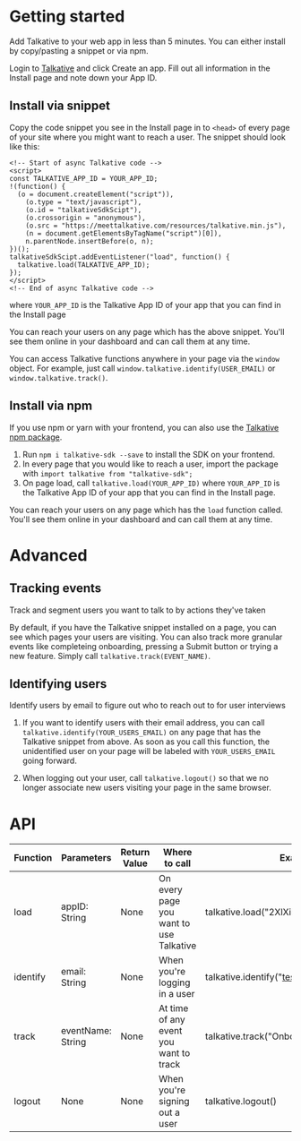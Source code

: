 # Getting started

Add Talkative to your web app in less than 5 minutes. You can either install by copy/pasting a snippet or via npm.

Login to [Talkative](https://meettalkative.com) and click Create an app.  Fill out all information in the Install page and note down your App ID.

## Install via snippet

Copy the code snippet you see in the Install page in to `<head>` of every page of your site where you might want to reach a user. The snippet should look like this:

```
<!-- Start of async Talkative code -->
<script>
const TALKATIVE_APP_ID = YOUR_APP_ID;
!(function() {
  (o = document.createElement("script")),
    (o.type = "text/javascript"),
    (o.id = "talkativeSdkScipt"),
    (o.crossorigin = "anonymous"),
    (o.src = "https://meettalkative.com/resources/talkative.min.js"),
    (n = document.getElementsByTagName("script")[0]),
    n.parentNode.insertBefore(o, n);
})();
talkativeSdkScipt.addEventListener("load", function() {
  talkative.load(TALKATIVE_APP_ID);
});
</script>
<!-- End of async Talkative code -->
```
where `YOUR_APP_ID` is the Talkative App ID of your app that you can find in the Install page

You can reach your users on any page which has the above snippet. You'll see them online in your dashboard and can call them at any time. 

You can access Talkative functions anywhere in your page via the `window` object. For example, just call `window.talkative.identify(USER_EMAIL)` or `window.talkative.track()`.

## Install via npm

If you use npm or yarn with your frontend, you can also use the [Talkative npm package](https://www.npmjs.com/package/talkative-sdk).

1. Run `npm i talkative-sdk --save` to install the SDK on your frontend.
2. In every page that you would like to reach a user, import the package with `import talkative from "talkative-sdk";`
3. On page load, call `talkative.load(YOUR_APP_ID)` where `YOUR_APP_ID` is the Talkative App ID of your app that you can find in the Install page. 

You can reach your users on any page which has the `load` function called. You'll see them online in your dashboard and can call them at any time.

# Advanced

## Tracking events
Track and segment users you want to talk to by actions they've taken

By default, if you have the Talkative snippet installed on a page, you can see which pages your users are visiting. You can also track more granular events like completeing onboarding, pressing a Submit button or trying a new feature. Simply call `talkative.track(EVENT_NAME)`.

## Identifying users
Identify users by email to figure out who to reach out to for user interviews

1. If you want to identify users with their email address, you can call `talkative.identify(YOUR_USERS_EMAIL)` on any page that has the Talkative snippet from above. As soon as you call this function, the unidentified user on your page will be labeled with `YOUR_USERS_EMAIL` going forward. 

2. When logging out your user, call `talkative.logout()` so that we no longer associate new users visiting your page in the same browser.

# API

| Function | Parameters        | Return Value | Where to call                           | Example                                      |
|----------|-------------------|--------------|-----------------------------------------|----------------------------------------------|
| load     | appID: String     | None         | On every page you want to use Talkative | talkative.load("2XlXiopHy")                  |
| identify | email: String     | None         | When you're logging in a user           | talkative.identify("test@meettalkative.com") |
| track    | eventName: String | None         | At time of any event you want to track  | talkative.track("Onboarding complete")       |
| logout   | None              | None         | When you're signing out a user          | talkative.logout()                           |